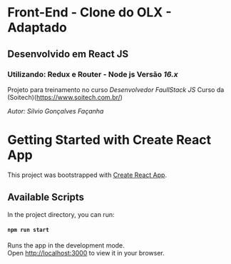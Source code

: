 # Front-End - Clone do OLX - Adaptado

## Desenvolvido em React JS

### Utilizando: Redux e Router - Node js Versão _16.x_

Projeto para treinamento no curso *Desenvolvedor FaullStack JS*
Curso da (Soitech)(https://www.soitech.com.br/)

_Autor: Silvio Gonçalves Façanha_

# Getting Started with Create React App

This project was bootstrapped with [Create React App](https://github.com/facebook/create-react-app).

## Available Scripts

In the project directory, you can run:

#### `npm run start`

Runs the app in the development mode.\
Open [http://localhost:3000](http://localhost:3000) to view it in your browser.

